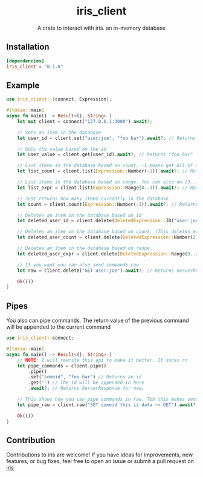 <h1 align="center">iris_client</h1>
<p align="center">A crate to interact with iris. an in-memory database</p>

## Installation

```toml
[dependencies]
iris_client = "0.1.0"
```

## Example

```rust
use iris_client::{connect, Expression};

#[tokio::main]
async fn main() -> Result<(), String> {
    let mut client = connect("127.0.0.1:3000").await?;

    // Sets an item in the database
    let user_id = client.set("user:joe", "foo bar").await?; // Returns the id so "user:joe"

    // Gets the value based on the id
    let user_value = client.get(user_id).await?; // Returns "foo bar"

    // List items in the database based on count. -1 means get all of them
    let list_count = client.list(Expression::Number(-1)).await?; // Returns Vec<Item>

    // List items in the database based on range. You can also do (3..-1) to get the items from 3 up to the length of the items
    let list_expr = client.list(Expression::Range(0..3)).await?; // Returns Vec<Item>

    // Just returns how many items currently in the database
    let count = client.count(Expression::Number(-1)).await?; // Returns u32

    // Deletes an item in the database based on id
    let deleted_user_id = client.delete(DeletedExpression::ID("user:joe")).await?; // Returns Vec<Item>

    // Deletes an item in the database based on count. (This deletes every item from 0 to 2)
    let deleted_user_count = client.delete(DeletedExpression::Number(2)).await?; // Returns Vec<Item>

    // Deletes an item in the database based on range.
    let deleted_user_expr = client.delete(DeletedExpression::Range(0..2)).await?; // Returns Vec<Item>

    // If you want you can also send commands raw
    let raw = client.delete("GET user:joe").await?; // Returns ServerResponse

    Ok(())
}
```

## Pipes

You also can pipe commands. The return value of the previous command will be appended to the current command

```rust
use iris_client::connect;

#[tokio::main]
async fn main() -> Result<(), String> {
    // NOTE: I will rewrite this api to make it better. It sucks rn
    let pipe_commands = client.pipe()
        .pipe()
        .set("someid", "foo bar") // Returns an id
        .get("") // The id will be appended in here
        .await?; // Returns ServerResponse for now.

    // This shows how you can pipe commands in raw. Tbh this makes sense more than the current pipe api
    let pipe_raw = client.raw("SET someid this is data ~> GET").await?; // Returns ServerResponse

    Ok(())
}
```

## Contribution

Contributions to iris are welcome! If you have ideas for improvements, new features, or bug fixes, feel free to open an issue or submit a pull request on [iris](https://github.com/qxb3/iris)
